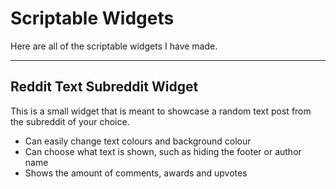 # Scriptable Widgets

Here are all of the scriptable widgets I have made.

***

## Reddit Text Subreddit Widget
This is a small widget that is meant to showcase a random text post from the subreddit of your choice.

* Can easily change text colours and background colour
* Can choose what text is shown, such as hiding the footer or author name
* Shows the amount of comments, awards and upvotes
